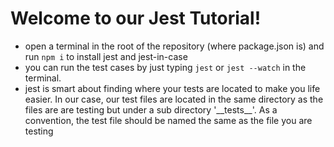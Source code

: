 # Welcome to our Jest Tutorial!

- open a terminal in the root of the repository (where package.json is) and run `npm i` to install jest and jest-in-case
- you can run the test cases by just typing `jest` or `jest --watch` in the terminal.
- jest is smart about finding where your tests are located to make you life easier. In our case, our test files are located in the same directory as the files are are testing but under a sub directory '\_\_tests\_\_'. As a convention, the test file should be named the same as the file you are testing
